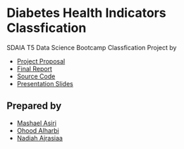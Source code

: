 # Diabetes Health Indicators Classfication
SDAIA T5 Data Science Bootcamp Classfication Project by
* [Project Proposal](https://github.com/Mashael2030/Diabetes-Health-Indicators-Classfication/blob/main/Documentation/Project%20Proposal.md)
* [Final Report](https://github.com/Mashael2030/Diabetes-Health-Indicators-Classfication/blob/main/Documentation/Description%20writeup.md)
* [Source Code](https://github.com/Mashael2030/Diabetes-Health-Indicators-Classfication/blob/main/Code/Diabetes_Health_Indicators_Classification_Model_update%20(1).ipynb)
* [Presentation Slides](https://github.com/Mashael2030/Diabetes-Health-Indicators-Classfication/blob/main/Documentation/Diabetes%20presentation.pdf)
## Prepared by
* [Mashael Asiri](https://github.com/Mashael2030)
* [Ohood Alharbi](https://github.com/Ohood-Alharbi)
* [Nadiah Ajrasiaa](https://github.com/nadiahajrasiaa)

